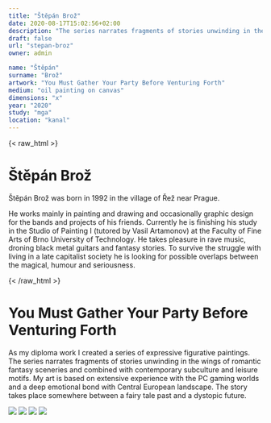 ```yaml
---
title: "Štěpán Brož"
date: 2020-08-17T15:02:56+02:00
description: "The series narrates fragments of stories unwinding in the wings of romantic fantasy sceneries and combined with contemporary subculture and leisure motifs. My art is based on extensive experience with the PC gaming worlds and a deep emotional bond with Central European landscape."
draft: false
url: "stepan-broz"
owner: admin

name: "Štěpán"
surname: "Brož"
artwork: "You Must Gather Your Party Before Venturing Forth"
medium: "oil painting on canvas"
dimensions: "x"
year: "2020"
study: "mga"
location: "kanal"
---
```

{< raw_html >}
<h1 id="&scaron;těp&aacute;n-brož">&Scaron;těp&aacute;n Brož</h1>
<p>&Scaron;těp&aacute;n Brož was born in 1992 in the village of Řež near Prague.</p>
<p>He works mainly in painting and drawing and occasionally graphic design for the bands and projects of his friends. Currently he is finishing his study in the Studio of Painting I (tutored by Vasil Artamonov) at the Faculty of Fine Arts of Brno University of Technology. He takes pleasure in rave music, droning black metal guitars and fantasy stories. To survive the struggle with living in a late capitalist society he is looking for possible overlaps between the magical, humour and seriousness.</p>
{< /raw_html >}
<!-- SECTION BREAK -->

# You Must Gather Your Party Before Venturing Forth

As my diploma work I created a series of expressive figurative paintings. The series narrates fragments of stories unwinding in the wings of romantic fantasy sceneries and combined with contemporary subculture and leisure motifs. My art is based on extensive experience with the PC gaming worlds and a deep emotional bond with Central European landscape. The story takes place somewhere between a fairy tale past and a dystopic future.

![](/2020/broz/1.jpg)
![](/2020/broz/2.jpg)
![](/2020/broz/3.jpg)
![](/2020/broz/4.jpg)
